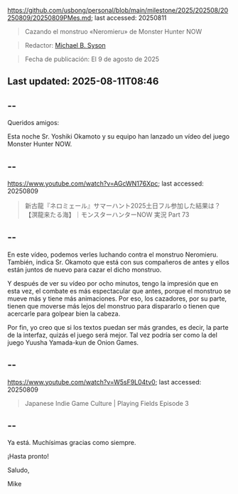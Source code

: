 https://github.com/usbong/personal/blob/main/milestone/2025/202508/20250809/20250809PMes.md; last accessed: 20250811

> Cazando el monstruo «Neromieru» de Monster Hunter NOW

> Redactor: [Michael B. Syson](https://www.linkedin.com/in/michaelsyson/)

> Fecha de publicación: El 9 de agosto de 2025

## Last updated: 2025-08-11T08:46

## --

Queridos amigos:

Esta noche Sr. Yoshiki Okamoto y su equipo han lanzado un vídeo del juego Monster Hunter NOW.

## --

https://www.youtube.com/watch?v=AGcWN176Xpc; last accessed: 20250809

> 新古龍『ネロミェール』サマーハント2025土日フル参加した結果は？【溟龍来たる海】｜モンスターハンターNOW 実況 Part 73 

## --

En este vídeo, podemos verles luchando contra el monstruo Neromieru. También, indica Sr. Okamoto que está con sus compañeros de antes y ellos están juntos de nuevo para cazar el dicho monstruo.

Y después de ver su vídeo por ocho minutos, tengo la impresión que en esta vez, el combate es más espectacular que antes, porque el monstruo se mueve más y tiene más animaciones. Por eso, los cazadores, por su parte, tienen que moverse más lejos del monstruo para dispararlo o tienen que acercarle para golpear bien la cabeza.

Por fin, yo creo que si los textos puedan ser más grandes, es decir, la parte de la interfaz, quizás el juego será mejor. Tal vez podría ser como la del juego Yuusha Yamada-kun de Onion Games.

## --

https://www.youtube.com/watch?v=W5sF9L04tv0; last accessed: 20250809

> Japanese Indie Game Culture | Playing Fields Episode 3 

## --

Ya está. Muchísimas gracias como siempre.

¡Hasta pronto!

Saludo,

Mike